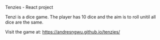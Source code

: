 Tenzies - React project 

Tenzi is a dice game. The player has 10 dice and the aim is to roll unitil all dice are the same.

Visit the game at: 
https://andresngwu.github.io/tenzies/
